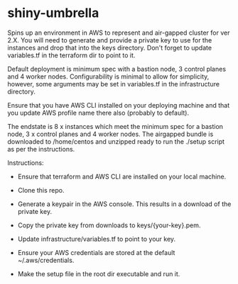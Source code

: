 # shiny-umbrella

Spins up an environment in AWS to represent and air-gapped cluster for ver 2.X. You will need to generate and provide a private key to use for the instances and drop that into the keys directory. Don't forget to update variables.tf in the terraform dir to point to it. 

Default deployment is minimum spec with a bastion node, 3 control planes and 4 worker nodes. Configurability is minimal to allow for simplicity, however, some arguments may be set in variables.tf in the infrastructure directory.

Ensure that you have AWS CLI installed on your deploying machine and that you update AWS profile name there also (probably to default).

The endstate is 8 x instances which meet the minimum spec for a bastion node, 3 x control planes and 4 worker nodes. The airgapped bundle is downloaded to /home/centos and unzipped ready to run the ./setup script as per the instructions.

Instructions:

* Ensure that terraform and AWS CLI are installed on your local machine.

* Clone this repo.

* Generate a keypair in the AWS console. This results in a download of the private key.

* Copy the private key from downloads to keys/{your-key}.pem. 

* Update infrastructure/variables.tf to point to your key.

* Ensure your AWS credentials are stored at the default ~/.aws/credentials.

* Make the setup file in the root dir executable and run it.
